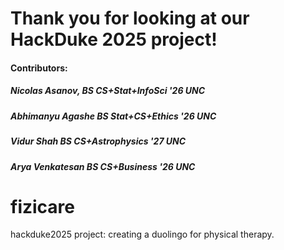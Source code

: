 # Thank you for looking at our HackDuke 2025 project!

#### Contributors: 
##### Nicolas Asanov, BS *CS+Stat+InfoSci '26 UNC*
##### Abhimanyu Agashe BS *Stat+CS+Ethics '26 UNC*
##### Vidur Shah BS *CS+Astrophysics '27 UNC*
##### Arya Venkatesan BS *CS+Business '26 UNC*

# fizicare
hackduke2025 project: creating a duolingo for physical therapy.
